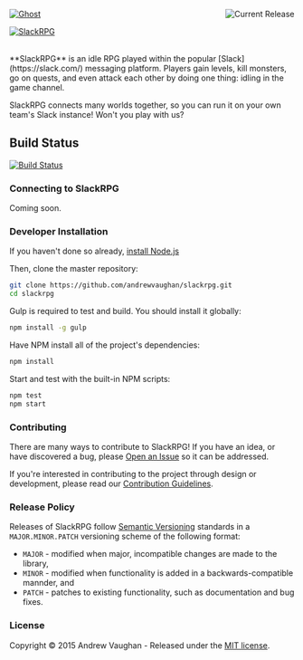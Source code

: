 <a href="https://github.com/andrewvaughan/slackrpg"><img src="http://slackrpg.andrewvaughan.io/img/logo.png" alt="Ghost" /></a>
<a href="https://github.com/andrewvaughan/slackrpg/releases" target="_blank"><img src="http://img.shields.io/badge/version-0.0.0-blue.svg?style=flat" alt="Current Release" align="right" /></a>

[![SlackRPG][screen-image]][repo-url]


<br />
**SlackRPG** is an idle RPG played within the popular [Slack](https://slack.com/) messaging platform.  Players gain
levels, kill monsters, go on quests, and even attack each other by doing one thing: idling in the game channel.

SlackRPG connects many worlds together, so you can run it on your own team's Slack instance!  Won't you play with us?


## Build Status

[![Build Status][build-image]][build-url]


### Connecting to SlackRPG

Coming soon.


### Developer Installation

If you haven't done so already, [install Node.js](https://nodejs.org/)

Then, clone the master repository:

```bash
git clone https://github.com/andrewvaughan/slackrpg.git
cd slackrpg
```

Gulp is required to test and build.  You should install it globally:

```bash
npm install -g gulp
```

Have NPM install all of the project's dependencies:

```bash
npm install
```

Start and test with the built-in NPM scripts:

```bash
npm test
npm start
```


### Contributing

There are many ways to contribute to SlackRPG!  If you have an idea, or have discovered a bug, please
[Open an Issue](https://github.com/andrewvaughan/slackrpg/issues) so it can be addressed.

If you're interested in contributing to the project through design or development, please read our
[Contribution Guidelines](https://github.com/andrewvaughan/slackrpg/blob/master/CONTRIBUTING.md).


### Release Policy

Releases of SlackRPG follow [Semantic Versioning](http://semver.org/) standards in a `MAJOR.MINOR.PATCH` versioning
scheme of the following format:

* `MAJOR` - modified when major, incompatible changes are made to the library,
* `MINOR` - modified when functionality is added in a backwards-compatible mannder, and
* `PATCH` - patches to existing functionality, such as documentation and bug fixes.


### License

Copyright &copy; 2015 Andrew Vaughan - Released under the [MIT license](LICENSE).





[repo-url]:         https://github.com/andrewvaughan/slackrpg
[screen-image]:     http://slackrpg.andrewvaughan.io/img/screen.png
[build-url]:        https://travis-ci.org/andrewvaughan/slackrpg
[build-image]:      https://travis-ci.org/andrewvaughan/slackrpg.svg?branch=master

